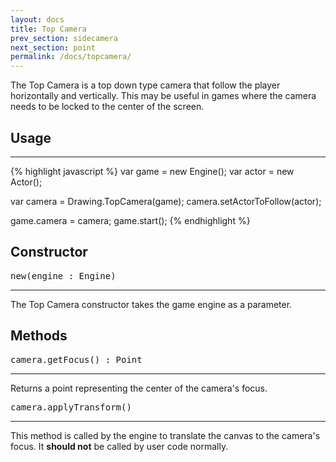 ```yaml
---
layout: docs
title: Top Camera
prev_section: sidecamera
next_section: point
permalink: /docs/topcamera/
---
```


The Top Camera is a top down type camera that follow the player horizontally
and vertically. This may be useful in games where the camera needs to be locked
to the center of the screen.

## Usage
--------
{% highlight javascript %}
var game = new Engine();
var actor = new Actor();

var camera = Drawing.TopCamera(game);
camera.setActorToFollow(actor);

game.camera = camera;
game.start();
{% endhighlight %}


## Constructor 
<pre>new(engine : Engine)</pre>
--------------

The Top Camera constructor takes the game engine as a parameter.

## Methods
<pre>camera.getFocus() : Point</pre>
--------------

Returns a point representing the center of the camera's focus.

<pre>camera.applyTransform()</pre>
--------------

This method is called by the engine to translate the canvas to the
camera's focus. It **should not** be called by user code normally. 